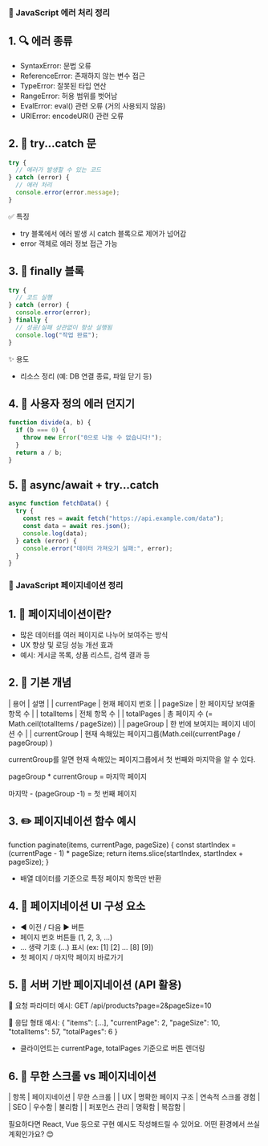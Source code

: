 ### 📛 JavaScript 에러 처리 정리
## 1. 🔍 에러 종류
- SyntaxError: 문법 오류
- ReferenceError: 존재하지 않는 변수 접근
- TypeError: 잘못된 타입 연산
- RangeError: 허용 범위를 벗어남
- EvalError: eval() 관련 오류 (거의 사용되지 않음)
- URIError: encodeURI() 관련 오류

## 2. 🧯 try...catch 문

```jsx
try {
  // 에러가 발생할 수 있는 코드
} catch (error) {
  // 에러 처리
  console.error(error.message);
}
```
✅ 특징
- try 블록에서 에러 발생 시 catch 블록으로 제어가 넘어감
- error 객체로 에러 정보 접근 가능


## 3. 🧪 finally 블록
```jsx
try {
  // 코드 실행
} catch (error) {
  console.error(error);
} finally {
  // 성공/실패 상관없이 항상 실행됨
  console.log("작업 완료");
}
```
✨ 용도
- 리소스 정리 (예: DB 연결 종료, 파일 닫기 등)

## 4. 🧨 사용자 정의 에러 던지기
```jsx
function divide(a, b) {
  if (b === 0) {
    throw new Error("0으로 나눌 수 없습니다!");
  }
  return a / b;
}
```

## 5. 🚨 async/await + try...catch
```jsx
async function fetchData() {
  try {
    const res = await fetch("https://api.example.com/data");
    const data = await res.json();
    console.log(data);
  } catch (error) {
    console.error("데이터 가져오기 실패:", error);
  }
}
```

### 📄 JavaScript 페이지네이션 정리

## 1. 🧠 페이지네이션이란?
- 많은 데이터를 여러 페이지로 나누어 보여주는 방식
- UX 향상 및 로딩 성능 개선 효과
- 예시: 게시글 목록, 상품 리스트, 검색 결과 등

## 2. 🧮 기본 개념
| 용어 | 설명 | 
| currentPage | 현재 페이지 번호 | 
| pageSize | 한 페이지당 보여줄 항목 수 | 
| totalItems | 전체 항목 수 | 
| totalPages | 총 페이지 수 (= Math.ceil(totalItems / pageSize)) | 
| pageGroup | 한 번에 보여지는 페이지 네이션 수 | 
| currentGroup | 현재 속해있는 페이지그룹(Math.ceil(currentPage / pageGroup) )

currentGroup를 알면 현재 속해있는 페이지그룹에서 첫 번째와 마지막을 알 수 있다.

pageGroup * currentGroup = 마지막 페이지

마지막 - (pageGroup -1) = 첫 번째 페이지



## 3. ✏️ 페이지네이션 함수 예시
function paginate(items, currentPage, pageSize) {
  const startIndex = (currentPage - 1) * pageSize;
  return items.slice(startIndex, startIndex + pageSize);
}

- 배열 데이터를 기준으로 특정 페이지 항목만 반환

## 4. 🧭 페이지네이션 UI 구성 요소
- ◀ 이전 / 다음 ▶ 버튼
- 페이지 번호 버튼들 (1, 2, 3, ...)
- ... 생략 기호 (...) 표시 (ex: [1] [2] ... [8] [9])
- 첫 페이지 / 마지막 페이지 바로가기

## 5. 📡 서버 기반 페이지네이션 (API 활용)
🔗 요청 파라미터 예시:
GET /api/products?page=2&pageSize=10


🧾 응답 형태 예시:
{
  "items": [...],
  "currentPage": 2,
  "pageSize": 10,
  "totalItems": 57,
  "totalPages": 6
}


- 클라이언트는 currentPage, totalPages 기준으로 버튼 렌더링

## 6. 🚀 무한 스크롤 vs 페이지네이션
| 항목 | 페이지네이션 | 무한 스크롤 | 
| UX | 명확한 페이지 구조 | 연속적 스크롤 경험 | 
| SEO | 우수함 | 불리함 | 
| 퍼포먼스 관리 | 명확함 | 복잡함 | 



필요하다면 React, Vue 등으로 구현 예시도 작성해드릴 수 있어요. 어떤 환경에서 쓰실 계획인가요? 😊
